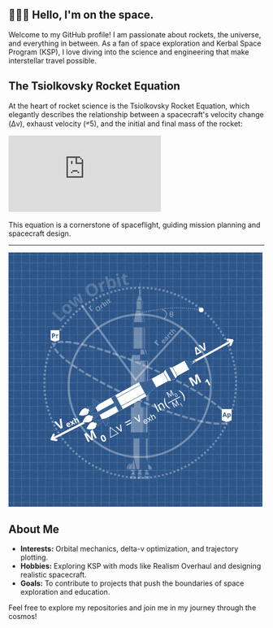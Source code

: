 ## 🧑🏼‍🚀 Hello, I'm on the space.

Welcome to my GitHub profile! I am passionate about rockets, the universe, and everything in between. As a fan of space exploration and Kerbal Space Program (KSP), I love diving into the science and engineering that make interstellar travel possible.

## The Tsiolkovsky Rocket Equation

At the heart of rocket science is the Tsiolkovsky Rocket Equation, which elegantly describes the relationship between a spacecraft's velocity change (Δv), exhaust velocity (ᵆ5), and the initial and final mass of the rocket:

![Rocket Equation](https://latex.codecogs.com/png.latex?%5CDelta%20v%20%3D%20v_%7B%5Ctext%7Be%7D%7D%20%5Cln%20%5Cfrac%7Bm_%7B0%7D%7D%7Bm_%7Bf%7D%7D%20%3D%20I_%7B%5Ctext%7Bsp%7D%7D%20g_%7B0%7D%20%5Cln%20%5Cfrac%7Bm_%7B0%7D%7D%7Bm_%7Bf%7D%7D)

This equation is a cornerstone of spaceflight, guiding mission planning and spacecraft design.

---
![Ship)](./assets/ship.png)

## About Me

- **Interests:** Orbital mechanics, delta-v optimization, and trajectory plotting.
- **Hobbies:** Exploring KSP with mods like Realism Overhaul and designing realistic spacecraft.
- **Goals:** To contribute to projects that push the boundaries of space exploration and education.

Feel free to explore my repositories and join me in my journey through the cosmos!
